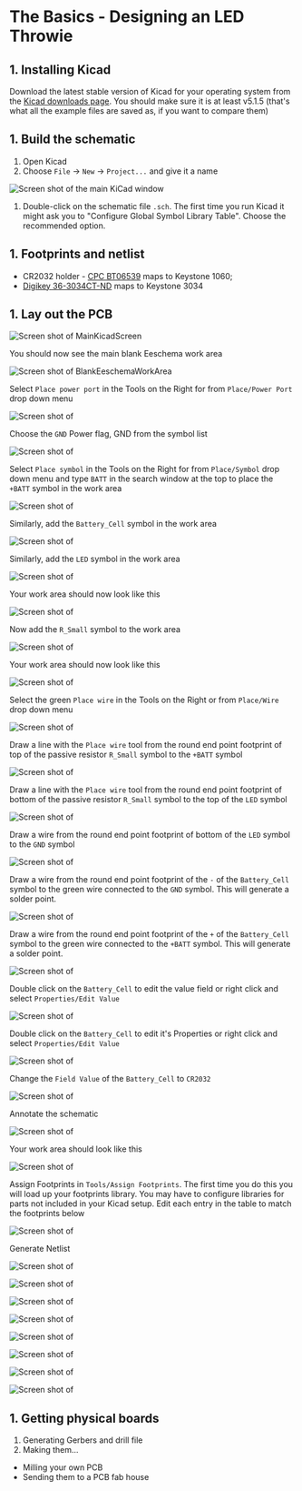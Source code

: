 # The Basics - Designing an LED Throwie

## 1. Installing Kicad

Download the latest stable version of Kicad for your operating system from the [Kicad downloads page](http://kicad-pcb.org/download/).  You should make sure it is at least v5.1.5 (that's what all the example files are saved as, if you want to compare them)

## 1. Build the schematic

1. Open Kicad
1. Choose `File` -> `New` -> `Project...` and give it a name

![Screen shot of the main KiCad window](screenshots/MainKicadScreen.png)

1. Double-click on the schematic file `.sch`.  The first time you run Kicad it might ask you to "Configure Global Symbol Library Table".  Choose the recommended option.

## 1. Footprints and netlist

 * CR2032 holder - [CPC BT06539](https://cpc.farnell.com/pro-power/pp002088/battery-holder-coin-cell-cr2032/dp/BT06539) maps to Keystone 1060; 
 * [Digikey 36-3034CT-ND](https://www.digikey.co.uk/product-detail/en/keystone-electronics/3034TR/36-3034CT-ND/4833649) maps to Keystone 3034


## 1. Lay out the PCB



![Screen shot of MainKicadScreen](screenshots/MainKicadScreen.png)

You should now see the main blank Eeschema work area

![Screen shot of BlankEeschemaWorkArea](screenshots/BlankEeschemaWorkArea.png)

Select `Place power port` in the Tools on the Right for from `Place/Power Port` drop down menu

![Screen shot of ](screenshots/Screenshot%20from%202019-05-12%2016-03-44.png)

Choose the `GND` Power flag, GND from the symbol list

![Screen shot of ](screenshots/Screenshot%20from%202019-05-12%2016-04-20.png)

Select `Place symbol` in the Tools on the Right for from `Place/Symbol` drop down menu and type `BATT` in the search window at the top to place the `+BATT` symbol in the work area

![Screen shot of ](screenshots/Screenshot%20from%202019-05-12%2016-09-28.png)

Similarly, add the `Battery_Cell` symbol in the work area

![Screen shot of ](screenshots/Screenshot%20from%202019-05-12%2016-10-09.png)

Similarly, add the `LED` symbol in the work area

![Screen shot of ](screenshots/Screenshot%20from%202019-05-12%2016-10-43.png)

Your work area should now look like this

![Screen shot of ](screenshots/Screenshot%20from%202019-05-12%2016-11-25.png)

Now add the `R_Small` symbol to the work area

![Screen shot of ](screenshots/Screenshot%20from%202019-05-12%2016-11-48.png)

Your work area should now look like this

![Screen shot of ](screenshots/Screenshot%20from%202019-05-12%2016-12-23.png)

Select the green `Place wire` in the Tools on the Right or from `Place/Wire` drop down menu

![Screen shot of ](screenshots/Screenshot%20from%202019-05-12%2016-12-34.png)

Draw a line with the `Place wire` tool from the round end point footprint of top of the passive resistor `R_Small` symbol to the `+BATT` symbol

![Screen shot of ](screenshots/Screenshot%20from%202019-05-12%2016-12-48.png)

Draw a line with the `Place wire` tool from the round end point footprint of bottom of the passive resistor `R_Small` symbol to the top of the `LED` symbol

![Screen shot of ](screenshots/Screenshot%20from%202019-05-12%2016-12-56.png)

Draw a wire from the round end point footprint of bottom of the `LED` symbol to the `GND` symbol

![Screen shot of ](screenshots/Screenshot%20from%202019-05-12%2016-13-14.png)

Draw a wire from the round end point footprint of the `-` of the `Battery_Cell` symbol to the green wire connected to the `GND` symbol. This will generate a solder point.

![Screen shot of ](screenshots/Screenshot%20from%202019-05-12%2016-13-21.png)

Draw a wire from the round end point footprint of the `+` of the `Battery_Cell` symbol to the green wire connected to the `+BATT` symbol. This will generate a solder point.

![Screen shot of ](screenshots/Screenshot%20from%202019-05-12%2016-13-42.png)

Double click on the `Battery_Cell` to edit the value field or right click and select `Properties/Edit Value`

![Screen shot of ](screenshots/Screenshot%20from%202019-05-12%2016-30-40.png)

Double click on the `Battery_Cell` to edit it's Properties or right click and select `Properties/Edit Value`

![Screen shot of ](screenshots/Screenshot%20from%202019-05-12%2016-35-15.png)

Change the `Field Value` of the `Battery_Cell` to `CR2032`  

![Screen shot of ](screenshots/Screenshot%20from%202019-05-12%2016-36-40.png)

Annotate the schematic

![Screen shot of ](screenshots/Screenshot%20from%202019-05-12%2016-41-49.png)

Your work area should look like this

![Screen shot of ](screenshots/Screenshot%20from%202019-05-12%2016-41-56.png)

Assign Footprints in `Tools/Assign Footprints`. The first time you do this you will load up your footprints library. You may have to configure libraries for parts not included in your Kicad setup. Edit each entry in the table to match the footprints below


![Screen shot of ](screenshots/Screenshot%20from%202019-05-12%2019-00-27.png)

Generate Netlist

![Screen shot of ](screenshots/Screenshot%20from%202019-05-12%2019-00-48.png)



![Screen shot of ](screenshots/Screenshot%20from%202019-05-12%2021-05-19.png)



![Screen shot of ](screenshots/Screenshot%20from%202019-05-12%2021-05-25.png)



![Screen shot of ](screenshots/Screenshot%20from%202019-05-12%2021-05-48.png)



![Screen shot of ](screenshots/Screenshot%20from%202019-05-12%2021-06-03.png)



![Screen shot of ](screenshots/Screenshot%20from%202019-05-12%2021-06-14.png)



![Screen shot of ](screenshots/Screenshot%20from%202019-05-12%2021-06-20.png)



![Screen shot of ](screenshots/Screenshot%20from%202019-05-12%2021-06-31.png)

## 1. Getting physical boards

1. Generating Gerbers and drill file
1. Making them...
  * Milling your own PCB
  * Sending them to a PCB fab house


